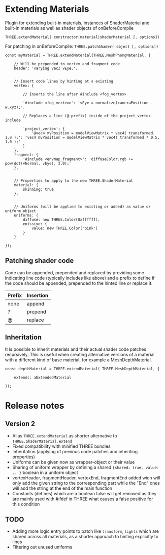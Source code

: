# Extending Materials
Plugin for extending built-in materials, instances of ShaderMaterial and built-in materials as well as shader objects of onBeforeCompile

`THREE.extendMaterial( constructor|material|shaderMaterial [, options])`

For patching in onBeforeCompile:
`THREE.patchShader( object [, options])`


```
const myMaterial = THREE.extendMaterial(THREE.MeshPhongMaterial, {

    // Will be prepended to vertex and fragment code
    header: 'varying vec3 vEye;',


    // Insert code lines by hinting at a existing
    vertex: {

        // Inserts the line after #include <fog_vertex>
        
        '#include <fog_vertex>': 'vEye = normalize(cameraPosition - w.xyz);',

        // Replaces a line (@ prefix) inside of the project_vertex include

        'project_vertex': {
            '@vec4 mvPosition = modelViewMatrix * vec4( transformed, 1.0 );': 'vec4 mvPosition = modelViewMatrix * vec4( transformed * 0.5, 1.0 );'
        }
    },
    fragment: {
        '#include <envmap_fragment>': 'diffuseColor.rgb += pow(dot(vNormal, vEye), 3.0);'
    },


    // Properties to apply to the new THREE.ShaderMaterial
    material: {
        skinning: true
    },


    // Uniforms (will be applied to existing or added) as value or uniform object
    uniforms: {
        diffuse: new THREE.Color(0xffffff),
        emissive: {
            value: new THREE.Color('pink')
        }
    }

});
```

## Patching shader code

Code can be appended, prepended and replaced by providing some indicating line code (typically includes like above) and a prefix to define if the code should be appended, prepended to the hinted line or replace it.

Prefix | Insertion
--- | ---
none | append
? | prepend
@ | replace

## Inheritation

It is possible to inherit materials and their actual shader code patches recursively. This is useful when creating alternative versions of a material with a different kind of base material, for example a MeshDepthMaterial.

```
const depthMaterial = THREE.extendMaterial( THREE.MeshDepthMaterial, {
	
	extends: aExtendedMaterial
	
});
```

# Release notes

## Version 2

- Alias `THREE.extendMaterial` as shorter alternative to `THREE.ShaderMaterial.extend`
- Fixed compatibility with minified THREE bundles
- Inheritation (applying of previous code patches and inheriting properties)
- Uniforms can be given now as wrapper-object or their value
- Sharing of uniform wrapper by defining a shared `{shared: true, value: .. }` boolean in a uniform object
- vertexHeader, fragmentHeader, vertexEnd, fragmentEnd added wich will only add the given string to the corresponding part while the "End" ones will add the string at the end of the main function
- Constants (defines) which are a boolean false will get removed as they are mainly used with #ifdef in THREE what causes a false positive for this condition


## TODO

- Adding more logic entry points to patch like `transform`, `lights` which are shared across all materials, as a shorter approach to hinting explicitly to lines
- Filtering out unused uniforms
